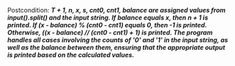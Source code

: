 Postcondition: ***T + 1, n, x, s, cnt0, cnt1, balance are assigned values from input().split() and the input string. If balance equals x, then n + 1 is printed. If (x - balance) % (cnt0 - cnt1) equals 0, then -1 is printed. Otherwise, ((x - balance) // (cnt0 - cnt1) + 1) is printed. The program handles all cases involving the counts of '0' and '1' in the input string, as well as the balance between them, ensuring that the appropriate output is printed based on the calculated values.***